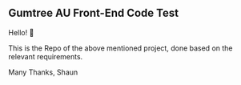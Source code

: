 ## Gumtree AU Front-End Code Test

Hello! :wave:

This is the Repo of the above mentioned project, done based on the relevant requirements.

Many Thanks,
Shaun
